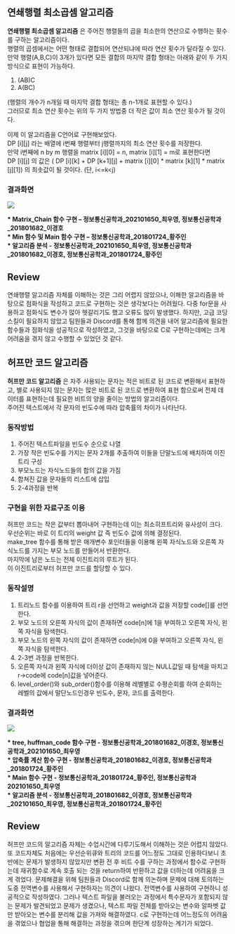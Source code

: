 ## __연쇄행렬 최소곱셈 알고리즘__

__연쇄행렬 최소곱셈 알고리즘__ 은 주어진 행렬들의 곱을 최소한의 연산으로 수행하는 횟수를 구하는 알고리즘이다.  
행렬의 곱셈에서는 어떤 형태로 결합되어 연산되냐에 따라 연산 횟수가 달라질 수 있다.  
만약 행렬(A,B,C)이 3개가 있다면 모든 결합의 마지막 결합 형태는 아래와 같이 두 가지 방식으로 표현이 가능하다.  
1. (AB)C  
2. A(BC)  

(행렬의 개수가 n개일 때 마지막 결합 형태는 총 n-1개로 표현할 수 있다.)  
그러므로 최소 연산 횟수는 위의 두 가지 방법중 더 작은 값이 최소 연산 횟수가 될 것이다.  

이제 이 알고리즘을 C언어로 구현해보았다.   
DP [i][j] 라는 배열에 i번째 행렬부터 j행렬까지의 최소 연산 횟수를 저장한다.    
만약 i번째에 n by m 행렬을 matrix [i][0] = n, matrix [i][1] = m로 표현한다면  
DP [i][j] 의 값은 ( DP [i][k] + DP [k+1][j] + matrix [i][0] * matrix [k][1] * matrix [j][1]) 의 최솟값이 될 것이다. (단, i<=k<j)  

### 결과화면
![](https://user-images.githubusercontent.com/101376856/163186034-9d68b4ba-9fd5-47db-a4eb-7d0e1b764d54.PNG)  

__* Matrix_Chain 함수 구현 – 정보통신공학과_202101650_최우영, 정보통신공학과_201801682_이경호__  
__* Min 함수 및 Main 함수 구현 – 정보통신공학과_201801724_황주인__  
__* 알고리즘 분석 - 정보통신공학과_202101650_최우영, 정보통신공학과_201801682_이경호, 정보통신공학과_201801724_황주인__  

## __Review__  
연쇄행렬 알고리즘 자체를 이해하는 것은 그리 어렵지 않았으나, 이해한 알고리즘을 바탕으로 점화식을 작성하고 코드로 구현하는 것은 생각보다는 어려웠다. 다중 for문을 사용하고 점화식도 변수가 많아 헷갈리기도 했고 오류도 많이 발생했다. 하지만, 고급 코딩 스킬이 필요하지 않았고 팀원들과 Discord를 통해 함께 의견을 내어 알고리즘에 필요한 함수들과 점화식을 성공적으로 작성하였고, 그것을 바탕으로 C로 구현하는데에는 크게 어려움을 겪지 않고 수행할 수 있었던 것 같다.  

  

  
  

## __허프만 코드 알고리즘__  

__허프만 코드 알고리즘__ 은 자주 사용되는 문자는 적은 비트로 된 코드로 변환해서 표현하고, 별로 사용되지 않는 문자는 많은 비트로 된 코드로 변환하여 표현 함으로써 전체 데이터를 표현하는데 필요한 비트의 양을 줄이는 방법의 알고리즘이다.  
주어진 텍스트에서 각 문자의 빈도수에 따라 압축률의 차이가 나타난다.  

### 동작방법  
1. 주어진 텍스트파일을 빈도수 순으로 나열
2. 가장 작은 빈도수를 가지는 문자 2개를 추출하여 이들을 단말노드에 배치하여 이진트리 구성
3. 부모노드는 자식노드들의 합의 값을 가짐
4. 합쳐진 값을 문자들의 리스트에 삽입
5. 2-4과정을 반복

### 구현을 위한 자료구조 이용  
허프만 코드는 작은 값부터 뽑아내어 구현하는데 이는 최소히프트리와 유사성이 크다.  
우선순위는 바로 이 트리의 weight 값 즉 빈도수 값에 의해 결정된다.  
make_tree 함수를 통해 받은 매개변수 포인터들을 이용해 왼쪽 자식노드와 오른쪽 자식노드를 가지는 부모 노드를 만들어서 반환한다.  
마지막에 남은 노드는 전체 이진트리의 루트가 된다.  
이 이진트리로부터 허프만 코드를 할당할 수 있다.  

### 동작설명  
1. 트리노드 함수를 이용하여 트리 r을 선언하고 weight과 값을 저장할 code[]를 선언한다.  
2. 부모 노드의 오른쪽 자식의 값이 존재하면 code[n]에 1을 부여하고 오른쪽 자식, 왼쪽 자식을 탐색한다.  
3. 부모 노드의 왼쪽 자식의 값이 존재하면 code[n]에 0을 부여하고 오른쪽 자식, 왼쪽 자식을 탐색한다.  
4. 2-3번 과정을 반복한다.  
5. 오른쪽 자식과 왼쪽 자식에 더이상 값이 존재하지 않는 NULL값일 때 탐색을 마치고 r->code에 code[n]값을 넣어준다.  
6. level_order()와 sub_order()함수를 이용해 레벨별로 수평순회를 하여 순회하는 레벨의 값에서 말단노드인경우 빈도수, 문자, 코드를 출력한다.
  
### 결과화면
![](https://user-images.githubusercontent.com/101376856/163184882-8f3078a6-3097-469f-9b2b-014cfc021a3d.PNG)  
  
__* tree, huffman_code 함수 구현 - 정보통신공학과_201801682_이경호, 정보통신공학과_202101650_최우영__  
__* 압축률 계산 함수 구현 - 정보통신공학과_201801682_이경호, 정보통신공학과_201801724_황주인__  
__* Main 함수 구현 - 정보통신공학과_201801724_황주인, 정보통신공학과 202101650_최우영__  
__* 알고리즘 분석 - 정보통신공학과_201801682_이경호, 정보통신공학과_202101650_최우영, 정보통신공학과_201801724_황주인__  

## __Review__
허프만 코드의 알고리즘 자체는 수업시간에 다루기도해서 이해하는 것은 어렵지 않았다. 또 코드자체도 처음에는 우선순위큐와 트리의 코드를
어느정도 그대로 인용하다보니 초반에는 문제가 발생하지 않았지만 변환 전 후 비트 수를 구하는 과정에서 함수로 구현하는데 재귀함수로 계속
호출 되는 것을 return하여 반환하고 값을 더하는데 어려움을 크게 겪었다. 문제해결을 위해 팀원들과 Discord로 함께 의논하며 문제에 대해
토의하는 도중 전역변수를 사용해서 구현하자는 의견이 나왔다. 전역변수를 사용하여 구현하니 성공적으로 작성하였다. 그러나 텍스트 파일을
불러오는 과정에서 특수문자가 포함되지 않는 문제가 발견되었고 문제가 생겼으나, 텍스트 파일 전체를 받아오는 변수와 알파벳 값만 받아오는
변수를 분리해 값을 가져와 해결하였다. c로 구현하는데 어느정도의 어려움을 겪었으나 협업을 통해 해결하는 과정을 겪으며 한단계 성장하는 계기가 되었다.

